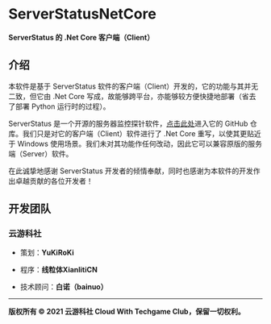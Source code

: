 # ServerStatusNetCore
**ServerStatus 的 .Net Core 客户端（Client）**

## 介绍
本软件是基于 ServerStatus 软件的客户端（Client）开发的，它的功能与其并无二致，但它由 .Net Core 写成，故能够跨平台，亦能够较方便快捷地部署（省去了部署 Python 运行时的过程）。

ServerStatus 是一个开源的服务器监控探针软件，[点击此处](https://github.com/91yun/ServerStatus)进入它的 GitHub 仓库。我们只是对它的客户端（Client）软件进行了 .Net Core 重写，以使其更贴近于 Windows 使用场景。我们未对其功能作任何改动，因此它可以兼容原版的服务端（Server）软件。

在此诚挚地感谢 ServerStatus 开发者的倾情奉献，同时也感谢为本软件的开发作出卓越贡献的各位开发者！

## 开发团队
### 云游科社
- 策划：**YuKiRoKi**

- 程序：**线粒体XianlitiCN**

- 技术顾问：**白诺（bainuo）**

---

**版权所有 © 2021 云游科社 Cloud With Techgame Club，保留一切权利。**
